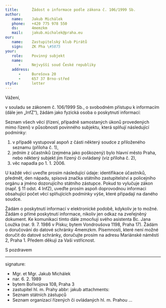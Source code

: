 ```yaml
---
title:      Žádost o informace podle zákona č. 106/1999 Sb.
author:
   name:    Jakub Michálek
   phone:   +420 775 978 550
   ds:      4memzkm
   mail:    jakub.michalek@praha.eu
our:
   name:    Zastupitelský klub Pirátů
   sign:    ZK Pha \#5875
your:
   role:    Povinný subjekt
   name:    
      -     Nejvyšší soud České republiky
   address:
      -     Burešova 20
      -     657 37 Brno-střed
style:      letter
---
```


Vážení,

v souladu se zákonem č. 106/1999 Sb., o svobodném přístupu k informacím (dále jen „InfZ“), žádám jako fyzická osoba o poskytnutí  informací:

Seznam všech věcí (řízení, případně samostaných úkonů provedených mimo řízení) v působnosti povinného subjektu, která splňují následující podmínky: 

1. v případě vystupoval aspoň z části některý soudce z přiloženého seznamu (příloha č. 1), 
2. jedním z účastníků (zejména jako poškozený) bylo hlavní město Praha, nebo některý subjekt jím řízený či ovládaný (viz příloha č. 2),
3. věc napadla po 1. 1. 2006.

U každé věci uveďte prosím následující údaje: identifikace účastníků, předmět, den nápadu, spisová značka státního zastupitelství a policejního orgánu a jméno dozorujícího státního zástupce. Pokud to vylučuje zákon (např. § 11 odst. 4 InfZ), uveďte prosím aspoň doprovodnou informaci obsahující počet věcí splňujících podmínky výše, které připadají na daného soudce. 

Žádám o poskytnutí informací v elektronické podobě, kdykoliv je to možné. Žádám o přímé poskytnutí informace, nikoliv jen odkaz na zveřejněný dokument. Ke komunikaci tímto dále zmocňuji svého asistenta Bc. Jana Loužka (nar. 9. 7. 1986 v Písku; bytem Vondroušova 1198, Praha 17). Žádám o doručování do datové schránky 4memzkm. Písemnosti, které není možné doručit do datové schránky, doručujte prosím na adresu Mariánské náměstí 2, Praha 1. Předem děkuji za Vaši vstřícnost.

S pozdravem

---
signature: 
  - Mgr. et Mgr. Jakub Michálek
  - nar. 6. 2. 1989
  - bytem Bořivojova 108, Praha 3
  - zastupitel hl. m. Prahy
abbr:       jakub
attachments:
  - Seznam státních zástupců
  - Seznam organizací řízených či ovládaných hl. m. Prahou
...
